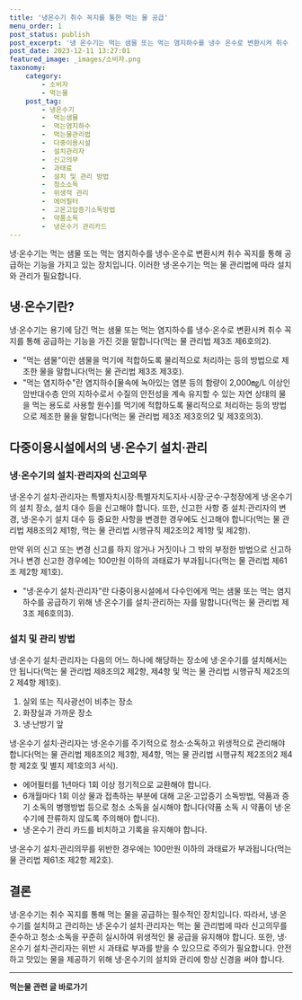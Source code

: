 ```yaml
---
title: '냉온수기 취수 꼭지를 통한 먹는 물 공급'
menu_order: 1
post_status: publish
post_excerpt: '냉 온수기는 먹는 샘물 또는 먹는 염지하수를 냉수 온수로 변환시켜 취수 꼭지를 통해 공급하는 기능을 가지고 있는 장치입니다. 이러한 냉 온수기는 먹는 물 관리법에 따라 설치와 관리가 필요합니다.'
post_date: 2023-12-11 13:27:01
featured_image: _images/소비자.png
taxonomy:
    category:
        - 소비자
        - 먹는물
    post_tag:
        - 냉온수기
        -  먹는샘물
        -  먹는염지하수
        -  먹는물관리법
        -  다중이용시설
        -  설치관리자
        -  신고의무
        -  과태료
        -  설치 및 관리 방법
        -  청소소독
        -  위생적 관리
        -  에어필터
        -  고온고압증기소독방법
        -  약품소독
        -  냉온수기 관리카드
---
```



냉·온수기는 먹는 샘물 또는 먹는 염지하수를 냉수·온수로 변환시켜 취수 꼭지를 통해 공급하는 기능을 가지고 있는 장치입니다. 이러한 냉·온수기는 먹는 물 관리법에 따라 설치와 관리가 필요합니다.

## 냉·온수기란?

냉·온수기는 용기에 담긴 먹는 샘물 또는 먹는 염지하수를 냉수·온수로 변환시켜 취수 꼭지를 통해 공급하는 기능을 가진 것을 말합니다(먹는 물 관리법 제3조 제6호의2).

- "먹는 샘물"이란 샘물을 먹기에 적합하도록 물리적으로 처리하는 등의 방법으로 제조한 물을 말합니다(먹는 물 관리법 제3조 제3호).
- "먹는 염지하수"란 염지하수[물속에 녹아있는 염분 등의 함량이 2,000㎎/L 이상인 암반대수층 안의 지하수로서 수질의 안전성을 계속 유지할 수 있는 자연 상태의 물을 먹는 용도로 사용할 원수]를 먹기에 적합하도록 물리적으로 처리하는 등의 방법으로 제조한 물을 말합니다(먹는 물 관리법 제3조 제3호의2 및 제3호의3).

## 다중이용시설에서의 냉·온수기 설치·관리

### 냉·온수기의 설치·관리자의 신고의무

냉·온수기 설치·관리자는 특별자치시장·특별자치도지사·시장·군수·구청장에게 냉·온수기의 설치 장소, 설치 대수 등을 신고해야 합니다. 또한, 신고한 사항 중 설치·관리자의 변경, 냉·온수기 설치 대수 등 중요한 사항을 변경한 경우에도 신고해야 합니다(먹는 물 관리법 제8조의2 제1항, 먹는 물 관리법 시행규칙 제2조의2 제1항 및 제2항).

만약 위의 신고 또는 변경 신고를 하지 않거나 거짓이나 그 밖의 부정한 방법으로 신고하거나 변경 신고한 경우에는 100만원 이하의 과태료가 부과됩니다(먹는 물 관리법 제61조 제2항 제1호).

- "냉·온수기 설치·관리자"란 다중이용시설에서 다수인에게 먹는 샘물 또는 먹는 염지하수를 공급하기 위해 냉·온수기를 설치·관리하는 자를 말합니다(먹는 물 관리법 제3조 제6호의3).

### 설치 및 관리 방법

냉·온수기 설치·관리자는 다음의 어느 하나에 해당하는 장소에 냉·온수기를 설치해서는 안 됩니다(먹는 물 관리법 제8조의2 제2항, 제4항 및 먹는 물 관리법 시행규칙 제2조의2 제4항 제1호).

1. 실외 또는 직사광선이 비추는 장소
2. 화장실과 가까운 장소
3. 냉·난방기 앞

냉·온수기 설치·관리자는 냉·온수기를 주기적으로 청소·소독하고 위생적으로 관리해야 합니다(먹는 물 관리법 제8조의2 제3항, 제4항, 먹는 물 관리법 시행규칙 제2조의2 제4항 제2호 및 별지 제1호의3 서식).

- 에어필터를 1년마다 1회 이상 정기적으로 교환해야 합니다.
- 6개월마다 1회 이상 물과 접촉하는 부분에 대해 고온·고압증기 소독방법, 약품과 증기 소독의 병행방법 등으로 청소 소독을 실시해야 합니다(약품 소독 시 약품이 냉·온수기에 잔류하지 않도록 주의해야 합니다).
- 냉·온수기 관리 카드를 비치하고 기록을 유지해야 합니다.

냉·온수기 설치·관리의무를 위반한 경우에는 100만원 이하의 과태료가 부과됩니다(먹는 물 관리법 제61조 제2항 제2호).

## 결론

냉·온수기는 취수 꼭지를 통해 먹는 물을 공급하는 필수적인 장치입니다. 따라서, 냉·온수기를 설치하고 관리하는 냉·온수기 설치·관리자는 먹는 물 관리법에 따라 신고의무를 준수하고 청소·소독을 꾸준히 실시하여 위생적인 물 공급을 유지해야 합니다. 또한, 냉·온수기 설치·관리자는 위반 시 과태료 부과를 받을 수 있으므로 주의가 필요합니다. 안전하고 맛있는 물을 제공하기 위해 냉·온수기의 설치와 관리에 항상 신경을 써야 합니다.
<!-- wp:separator -->
<hr class="wp-block-separator has-alpha-channel-opacity"/>
<!-- /wp:separator -->

<!-- wp:group {"backgroundColor":"base","layout":{"type":"constrained"}} -->
<div class="wp-block-group has-base-background-color has-background"><!-- wp:paragraph {"align":"center","fontSize":"medium"} -->
<p class="has-text-align-center has-large-font-size"><strong>먹는물 관련 글 바로가기</strong></p>
<!-- /wp:paragraph -->


<!-- wp:latest-posts
{"categories":[{"id":31331,"count":19,"description":"","link":"https://uknowlaw.com/category/%eb%a8%b9%eb%8a%94%eb%ac%bc/","name":"먹는물","slug":"먹는물","taxonomy":"category","parent":0,"meta":[],"_links":{"self":[{"href":"https://uknowlaw.com/wp-json/wp/v2/categories/31331"}],"collection":[{"href":"https://uknowlaw.com/wp-json/wp/v2/categories"}],"about":[{"href":"https://uknowlaw.com/wp-json/wp/v2/taxonomies/category"}],"wp:post_type":[{"href":"https://uknowlaw.com/wp-json/wp/v2/posts?categories=31331"}],"curies":[{"name":"wp","href":"https://api.w.org/{rel}","templated":true}]}}],"postsToShow":100,"excerptLength":28,"postLayout":"grid","columns":2,"featuredImageAlign":"left","featuredImageSizeSlug":"large","fontSize":"small"} /--></div>
<!-- /wp:group -->